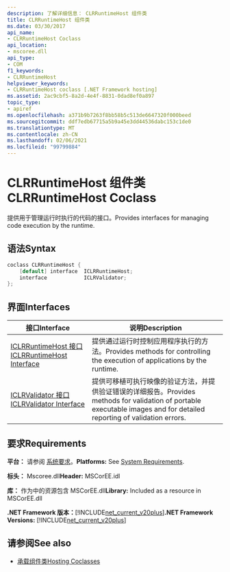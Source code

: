 ```yaml
---
description: 了解详细信息： CLRRuntimeHost 组件类
title: CLRRuntimeHost 组件类
ms.date: 03/30/2017
api_name:
- CLRRuntimeHost Coclass
api_location:
- mscoree.dll
api_type:
- COM
f1_keywords:
- CLRRuntimeHost
helpviewer_keywords:
- CLRRuntimeHost coclass [.NET Framework hosting]
ms.assetid: 2ac9cbf5-8a2d-4e4f-8831-0dad8ef0a897
topic_type:
- apiref
ms.openlocfilehash: a371b9b7263f8bb58b5c513de6647320f000beed
ms.sourcegitcommit: ddf7edb67715a5b9a45e3dd44536dabc153c1de0
ms.translationtype: MT
ms.contentlocale: zh-CN
ms.lasthandoff: 02/06/2021
ms.locfileid: "99799884"
---
```

# <a name="clrruntimehost-coclass"></a><span data-ttu-id="85932-103">CLRRuntimeHost 组件类</span><span class="sxs-lookup"><span data-stu-id="85932-103">CLRRuntimeHost Coclass</span></span>

<span data-ttu-id="85932-104">提供用于管理运行时执行的代码的接口。</span><span class="sxs-lookup"><span data-stu-id="85932-104">Provides interfaces for managing code execution by the runtime.</span></span>  
  
## <a name="syntax"></a><span data-ttu-id="85932-105">语法</span><span class="sxs-lookup"><span data-stu-id="85932-105">Syntax</span></span>  
  
```cpp  
coclass CLRRuntimeHost {  
    [default] interface  ICLRRuntimeHost;  
    interface            ICLRValidator;  
};  
```  
  
## <a name="interfaces"></a><span data-ttu-id="85932-106">界面</span><span class="sxs-lookup"><span data-stu-id="85932-106">Interfaces</span></span>  
  
|<span data-ttu-id="85932-107">接口</span><span class="sxs-lookup"><span data-stu-id="85932-107">Interface</span></span>|<span data-ttu-id="85932-108">说明</span><span class="sxs-lookup"><span data-stu-id="85932-108">Description</span></span>|  
|---------------|-----------------|  
|[<span data-ttu-id="85932-109">ICLRRuntimeHost 接口</span><span class="sxs-lookup"><span data-stu-id="85932-109">ICLRRuntimeHost Interface</span></span>](iclrruntimehost-interface.md)|<span data-ttu-id="85932-110">提供通过运行时控制应用程序执行的方法。</span><span class="sxs-lookup"><span data-stu-id="85932-110">Provides methods for controlling the execution of applications by the runtime.</span></span>|  
|[<span data-ttu-id="85932-111">ICLRValidator 接口</span><span class="sxs-lookup"><span data-stu-id="85932-111">ICLRValidator Interface</span></span>](iclrvalidator-interface.md)|<span data-ttu-id="85932-112">提供可移植可执行映像的验证方法，并提供验证错误的详细报告。</span><span class="sxs-lookup"><span data-stu-id="85932-112">Provides methods for validation of portable executable images and for detailed reporting of validation errors.</span></span>|  
  
## <a name="requirements"></a><span data-ttu-id="85932-113">要求</span><span class="sxs-lookup"><span data-stu-id="85932-113">Requirements</span></span>  

 <span data-ttu-id="85932-114">**平台：** 请参阅 [系统要求](../../get-started/system-requirements.md)。</span><span class="sxs-lookup"><span data-stu-id="85932-114">**Platforms:** See [System Requirements](../../get-started/system-requirements.md).</span></span>  
  
 <span data-ttu-id="85932-115">**标头：** Mscoree.dll</span><span class="sxs-lookup"><span data-stu-id="85932-115">**Header:** MSCorEE.idl</span></span>  
  
 <span data-ttu-id="85932-116">**库：** 作为中的资源包含 MSCorEE.dll</span><span class="sxs-lookup"><span data-stu-id="85932-116">**Library:** Included as a resource in MSCorEE.dll</span></span>  
  
 <span data-ttu-id="85932-117">**.NET Framework 版本：**[!INCLUDE[net_current_v20plus](../../../../includes/net-current-v20plus-md.md)]</span><span class="sxs-lookup"><span data-stu-id="85932-117">**.NET Framework Versions:** [!INCLUDE[net_current_v20plus](../../../../includes/net-current-v20plus-md.md)]</span></span>  
  
## <a name="see-also"></a><span data-ttu-id="85932-118">请参阅</span><span class="sxs-lookup"><span data-stu-id="85932-118">See also</span></span>

- [<span data-ttu-id="85932-119">承载组件类</span><span class="sxs-lookup"><span data-stu-id="85932-119">Hosting Coclasses</span></span>](hosting-coclasses.md)
